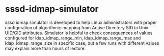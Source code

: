 # sssd-idmap-simulator
sssd idmap simulator is developed to help Linux administrators with proper configuration of algorithmic mapping from Active Directory SID to Unix UID/GID attributes. Simulator is helpful to check consequences of values configured for ldap_idmap_range_min, ldap_idmap_range_max and ldap_idmap_range_size in specific case, but a few runs with different values may explain more than hours of lecture. 
